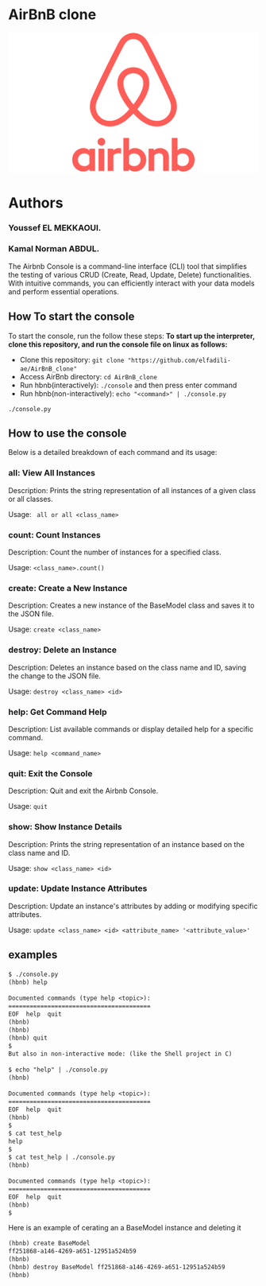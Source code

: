 # AirBnB clone
![ Airbnb_Logo.png]( Airbnb_Logo.png)

# Authors
### Youssef EL MEKKAOUI.
### Kamal Norman ABDUL.


The Airbnb Console is a command-line interface (CLI) tool that simplifies the testing of various CRUD (Create, Read, Update, Delete) functionalities. With intuitive commands, you can efficiently interact with your data models and perform essential operations.

## How To start the console
To start the console, run the follow these steps:
**To start up the interpreter, clone this repository, and run the console file on linux as follows:**
- Clone this repository: ```git clone "https://github.com/elfadili-ae/AirBnB_clone"```
- Access AirBnb directory: ```cd AirBnB_clone```
- Run hbnb(interactively): ```./console``` and then press enter command
- Run hbnb(non-interactively): ```echo "<command>" | ./console.py```
```
./console.py
```
## How to use the console
Below is a detailed breakdown of each command and its usage:

### **all**: View All Instances

Description: Prints the string representation of all instances of a given class or all classes.

Usage: ``` all or all <class_name>```

### **count**: Count Instances

Description: Count the number of instances for a specified class.

Usage: ```<class_name>.count()```

### **create**: Create a New Instance

Description: Creates a new instance of the BaseModel class and saves it to the JSON file.

Usage: ```create <class_name>```

### **destroy**: Delete an Instance

Description: Deletes an instance based on the class name and ID, saving the change to the JSON file.

Usage: ```destroy <class_name> <id>```

### **help**: Get Command Help

Description: List available commands or display detailed help for a specific command.

Usage: ```help <command_name>```

### **quit**: Exit the Console

Description: Quit and exit the Airbnb Console.

Usage: ```quit```

### **show**: Show Instance Details

Description: Prints the string representation of an instance based on the class name and ID.

Usage: ```show <class_name> <id>```

### **update**: Update Instance Attributes

Description: Update an instance's attributes by adding or modifying specific attributes.

Usage: ```update <class_name> <id> <attribute_name> '<attribute_value>'```

## examples
```
$ ./console.py
(hbnb) help

Documented commands (type help <topic>):
========================================
EOF  help  quit
(hbnb) 
(hbnb) 
(hbnb) quit
$
But also in non-interactive mode: (like the Shell project in C)

$ echo "help" | ./console.py
(hbnb)

Documented commands (type help <topic>):
========================================
EOF  help  quit
(hbnb) 
$
$ cat test_help
help
$
$ cat test_help | ./console.py
(hbnb)

Documented commands (type help <topic>):
========================================
EOF  help  quit
(hbnb)
$
```

Here is an example of cerating an a BaseModel instance and deleting it

```
(hbnb) create BaseModel
ff251868-a146-4269-a651-12951a524b59
(hbnb)
(hbnb) destroy BaseModel ff251868-a146-4269-a651-12951a524b59
(hbnb)
```


